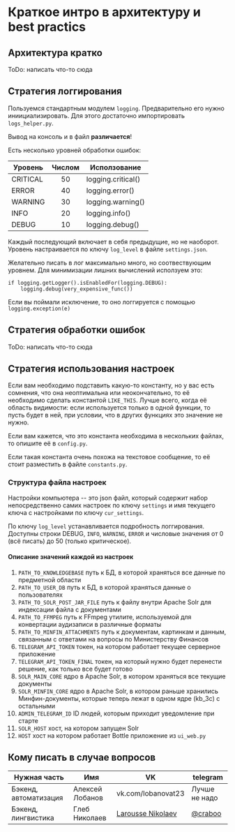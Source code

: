 # Краткое интро в архитектуру и best practics

## Архитектура кратко
ToDo: написать что-то сюда

## Стратегия логгирования
Пользуемся стандартным модулем `logging`. Предварительно его нужно
иниициализировать. Для этого достаточно импортировать `logs_helper.py`.

Вывод на консоль и в файл **различается**!

Есть несколько уровней обработки ошибок:

| Уровень  | Числом  | Исползование       |
|----------|:-------:|--------------------|
| CRITICAL |    50   | logging.critical() |
| ERROR    |    40   | logging.error()    |
| WARNING  |    30   | logging.warning()  |
| INFO     |    20   | logging.info()     |
| DEBUG    |    10   | logging.debug()    |

Каждый последующий включает в себя предыдущие, но не наоборот. Уровень
настраивается по ключу `log_level` в файле `settings.json`.

Желательно писать в лог максимально много, но соотвествующим уровнем. Для
минимизации лишних вычислений исползуем это:

```
if logging.getLogger().isEnabledFor(logging.DEBUG):
    logging.debug(very_expensive_func())
```

Если вы поймали исключение, то оно логгируется с помощью `logging.exception(e)`

## Стратегия обработки ошибок
ToDo: написать что-то сюда

## Стратегия использования настроек
Если вам необходимо подставить какую-то константу, но у вас есть сомнения,
что она неоптимальна или неокончательно, то её необходимо сделать константой `LIKE_THIS`.
Лучше всего, когда её область видимости: если используется только в одной функции,
то пусть будет в ней, при условии, что в других функциях это значение не нужно.

Если вам кажется, что это константа необходима в нескольких файлах, то опишите её в `config.py`.

Если такая константа очень похожа на текстовое сообщение, то её стоит разместить в
файле `constants.py`.

### Структура файла настроек
Настройки компьютера -- это json файл, который содержит набор непосредственно
самих настроек по ключу `settings` и имя текущего ключа с настройками по ключу
`cur_settings`.

По ключу `log_level` устанавливается подробность логгирования. Доступны строки
DEBUG, `INFO`, `WARNING`, `ERROR` и числовые значения от
0 (всё писать) до 50 (только критическое).

#### Описание значений каждой из настроек
1. `PATH_TO_KNOWLEDGEBASE` путь к БД, в которой храняться все данные по
 предметной области
2. `PATH_TO_USER_DB` путь к БД, в которой храняться данные о пользователях
3. `PATH_TO_SOLR_POST_JAR_FILE` путь к файлу внутри Apache Solr для индексации
 файла с документами
4. `PATH_TO_FFMPEG` путь к FFmpeg утилите, используемой для конвертации 
аудизаписи в различные форматы
5. `PATH_TO_MINFIN_ATTACHMENTS` путь к документам, картинкам и данным, 
связанным с ответами на вопросы по Министерству Финансов
6. `TELEGRAM_API_TOKEN` токен, на котором работает текущее серверное приложение
7. `TELEGRAM_API_TOKEN_FINAL` токен, на который нужно будет перенести решение,
 как только все будет готово
8. `SOLR_MAIN_CORE` ядро в Apache Solr, в котором храняться все текущие документы
9. `SOLR_MINFIN_CORE` ядро в Apache Solr, в котором раньше хранились 
Минфин-документы, которые теперь лежат в одном ядре (kb_3c) с остальными
10. `ADMIN_TELEGRAM_ID` ID людей, которым приходит уведомление при старте
11. `SOLR_HOST` хост, на котором запущен Solr
12. `HOST` хост на котором работает Bottle приложение из `ui_web.py`

## Кому писать в случае вопросов
| Нужная часть          | Имя             | VK                 | telegram      |
|-----------------------|-----------------|--------------------|---------------|
| Бэкенд, автоматизация | Алексей Лобанов | vk.com/lobanovat23 | Лучше не надо |
| Бэкенд, лингвистика | Глеб Николаев | [Larousse Nikolaev](https://vk.com/sprakvetenskap) | [@craboo](https://t.me/craboo) |
